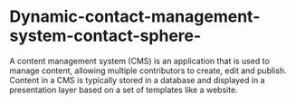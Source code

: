 # Dynamic-contact-management-system-contact-sphere-
A content management system (CMS) is an application that is used to manage content, allowing multiple contributors to create, edit and publish. Content in a CMS is typically stored in a database and displayed in a presentation layer based on a set of templates like a website.
